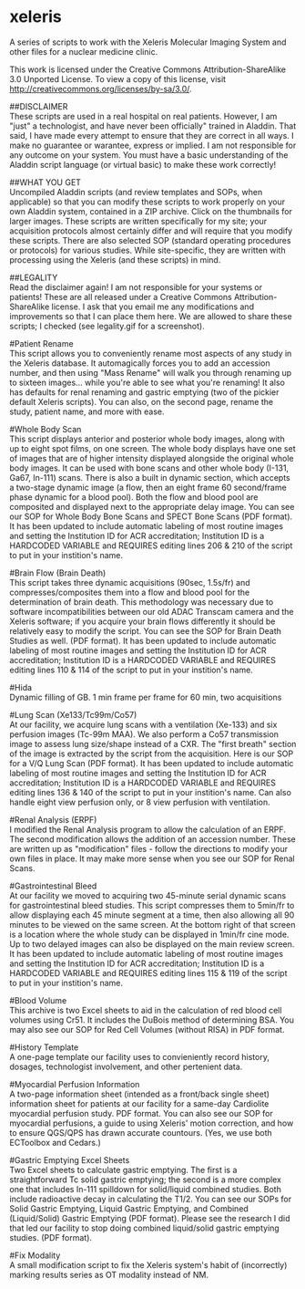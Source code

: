 xeleris
=======

A series of scripts to work with the Xeleris Molecular Imaging System and other files for a nuclear medicine clinic.

This work is licensed under the Creative Commons Attribution-ShareAlike 3.0 Unported License. To view a copy of this license, visit http://creativecommons.org/licenses/by-sa/3.0/.

##DISCLAIMER  
These scripts are used in a real hospital on real patients. However, I am "just" a technologist, and have never been officially" trained in Aladdin.  That said, I have made every attempt to ensure that they are correct in all ways.  I make no guarantee or warantee, express or implied.  I am not responsible for any outcome on your system. You must have a basic understanding of the Aladdin script language (or virtual basic) to make these work correctly! 

##WHAT YOU GET  
Uncompiled Aladdin scripts (and review templates and SOPs, when applicable) so that you can modify these scripts to work properly on your own Aladdin system, contained in a ZIP archive. Click on the thumbnails for larger images. These scripts are written specifically for my site; your acquisition protocols almost certainly differ and will require that you modify these scripts. There are also selected SOP (standard operating procedures or protocols) for various studies. While site-specific, they are written with processing using the Xeleris (and these scripts) in mind. 

##LEGALITY  
Read the disclaimer again! I am not responsible for your systems or patients! These are all released under a Creative Commons Attribution-ShareAlike license. I ask that you email me any modifications and improvements so that I can place them here. We are allowed to share these scripts;  I checked (see legality.gif for a screenshot). 

#Patient Rename  
This script allows you to conveniently rename most aspects of any study in the Xeleris database.  It automagically forces you to add an accession number, and then using "Mass Rename" will walk you through renaming up to sixteen images... while you're able to see what you're renaming!  It also has defaults for renal renaming and gastric emptying (two of the pickier default Xeleris scripts).  You can also, on the second page, rename the study, patient name, and more with ease. 

#Whole Body Scan    
This script displays anterior and posterior whole body images, along with up to eight spot films, on one screen.  The whole body displays have one set of images that are of higher intensity displayed alongside the original whole body images.  It can be used with bone scans and other whole body (I-131, Ga67, In-111) scans.  There is also a built in dynamic section, which accepts a two-stage dynamic image (a flow, then an eight frame 60 second/frame phase dynamic for a blood pool).  Both the flow and blood pool are composited and displayed next to the appropriate delay image.  You can see our SOP for Whole Body Bone Scans and SPECT Bone Scans (PDF format).  It has been updated to include automatic labeling of most routine images and setting the Institution ID for ACR accreditation; Institution ID is a HARDCODED VARIABLE and REQUIRES editing lines 206 & 210 of the script to put in your instition's name.

#Brain Flow (Brain Death)  
This script takes three dynamic acquisitions (90sec, 1.5s/fr) and compresses/composites them into a flow and blood pool for the determination of brain death.  This methodology was necessary due to software incompatibilities between our old ADAC Transcam camera and the Xeleris software;  if you acquire your brain flows differently it should be relatively easy to modify the script.  You can see the SOP for Brain Death Studies as well.  (PDF format).  It has been updated to include automatic labeling of most routine images and setting the Institution ID for ACR accreditation; Institution ID is a HARDCODED VARIABLE and REQUIRES editing lines 110 & 114 of the script to put in your instition's name.

#Hida   
Dynamic filling of GB. 1 min frame per frame for 60 min, two acquisitions

#Lung Scan (Xe133/Tc99m/Co57)  
At our facility, we acquire lung scans with a ventilation (Xe-133) and six perfusion images (Tc-99m MAA).  We also perform a Co57 transmission image to assess lung size/shape instead of a CXR.  The "first breath" section of the image is extracted by the script from the acquisition.  Here is our SOP for a V/Q Lung Scan (PDF format).  It has been updated to include automatic labeling of most routine images and setting the Institution ID for ACR accreditation; Institution ID is a HARDCODED VARIABLE and REQUIRES editing lines 136 & 140 of the script to put in your instition's name.  Can also handle eight view perfusion only, or 8 view perfusion with ventilation.

#Renal Analysis (ERPF)  
I modified the Renal Analysis program to allow the calculation of an ERPF.  The second modification allows the addition of an accession number.  These are written up as "modification" files - follow the directions to modify your own files in place.  It may make more sense when you see our SOP for Renal Scans.

#Gastrointestinal Bleed  
At our facility we moved to acquiring two 45-minute serial dynamic scans for gastrointestinal bleed studies.  This script compresses them to 5min/fr to allow displaying each 45 minute segment at a time, then also allowing all 90 minutes to be viewed on the same screen.  At the bottom right of that screen is a location where the whole study can be displayed in 1min/fr cine mode.  Up to two delayed images can also be displayed on the main review screen.  It has been updated to include automatic labeling of most routine images and setting the Institution ID for ACR accreditation; Institution ID is a HARDCODED VARIABLE and REQUIRES editing lines 115 & 119 of the script to put in your instition's name. 

#Blood Volume  
This archive is two Excel sheets to aid in the calculation of red blood cell volumes using Cr51.  It includes the DuBois method of determining BSA.  You may also see our SOP for Red Cell Volumes (without RISA) in PDF format. 

#History Template  
A one-page template our facility uses to convieniently record history, dosages, technologist involvement, and other pertenient data. 

#Myocardial Perfusion Information  
A two-page information sheet (intended as a front/back single sheet) information sheet for patients at our facility for a same-day Cardiolite myocardial perfusion study.  PDF format.  You can also see our SOP for myocardial perfusions, a guide to using Xeleris' motion correction, and how to ensure QGS/QPS has drawn accurate countours.  (Yes, we use both ECToolbox and Cedars.) 

#Gastric Emptying Excel Sheets  
Two Excel sheets to calculate gastric emptying.  The first is a straightforward Tc solid gastric emptying;  the second is a more complex one that includes In-111 spilldown for solid/liquid combined studies.  Both include radioactive decay in calculating the T1/2.  You can see our SOPs for Solid Gastric Emptying, Liquid Gastric Emptying, and Combined (Liquid/Solid) Gastric Emptying (PDF format).  Please see the research I did that led our facility to stop doing combined liquid/solid gastric emptying studies.  (PDF format). 

#Fix Modality  
A small modification script to fix the Xeleris system's habit of (incorrectly) marking results series as OT modality instead of NM.
